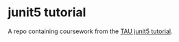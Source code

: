 # junit5 tutorial

A repo containing coursework from the [TAU junit5 tutorial][1].

[1]: https://github.com/flynnbops/junit-tutorial

